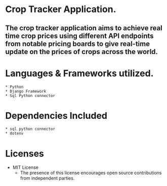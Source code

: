 # Crop Tracker Application.

   ## The crop tracker application aims to achieve real time crop prices using different API endpoints from notable pricing boards to give real-time update on the prices of crops across the world.

# Languages & Frameworks utilized.
    * Python
    * Django Framework
    * Sql Python connector

# Dependencies Included
    * sql python connector
    * dotenv

# Licenses
 * MIT License
    * The presence of this license encourages open source contributions from independent parties.

# 
